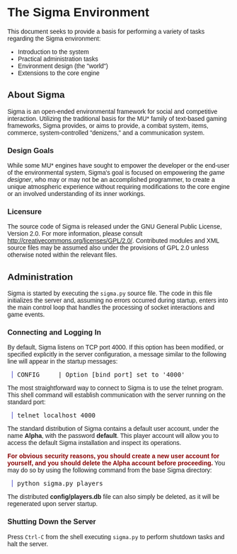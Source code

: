<!DOCTYPE html PUBLIC "-//W3C//DTD XHTML 1.0 Strict//EN"
  "http://www.w3.org/TR/xhtml1/DTD/xhtml1-strict.dtd">

<html>

<head>
<title>The Sigma Environment</title>
<meta http-equiv="Content-Type" content="text/html; charset=ISO-8859-1" />

<style type="text/css">
body {
  font-family: sans-serif;
}

pre {
  border-left: 2px solid #88d;
  margin-left: 10px;
  padding-left: 10px;
}

strong.important {
  color: #800;
}
</style>

</head>

<body>

<h1>The Sigma Environment</h1>

<p>This document seeks to provide a basis for performing a variety of tasks regarding the Sigma environment:</p>

<ul>
   <li>Introduction to the system</li>
   <li>Practical administration tasks</li>
   <li>Environment design (the "world")</li>
   <li>Extensions to the core engine</li>
</ul>

<h2>About Sigma</h2>

<p>Sigma is an open-ended environmental framework for social and competitive interaction.  Utilizing the traditional basis for the MU* family of text-based gaming frameworks, Sigma provides, or aims to provide, a combat system, items, commerce, system-controlled "denizens," and a communication system.</p>

<h3>Design Goals</h3>

<p>While some MU* engines have sought to empower the developer or the end-user of the environmental system, Sigma's goal is focused on empowering the <em>game designer</em>, who may or may not be an accomplished programmer, to create a unique atmospheric experience without requiring modifications to the core engine or an involved understanding of its inner workings.</p>

<h3>Licensure</h3>

<p>The source code of Sigma is released under the GNU General Public License, Version 2.0.  For more information, please consult <a href="http://creativecommons.org/licenses/GPL/2.0/">http://creativecommons.org/licenses/GPL/2.0/</a>.  Contributed modules and XML source files may be assumed also under the provisions of GPL 2.0 unless otherwise noted within the relevant files.</p>

<h2>Administration</h2>

<p>Sigma is started by executing the <code>sigma.py</code> source file.  The code in this file initializes the server and, assuming no errors occurred during startup, enters into the main control loop that handles the processing of socket interactions and game events.</p>

<h3>Connecting and Logging In</h3>

<p>By default, Sigma listens on TCP port 4000.  If this option has been modified, or specified explicitly in the server configuration, a message similar to the following line will appear in the startup messages:</p>

<pre>
CONFIG     | Option [bind_port] set to '4000'
</pre>

<p>The most straightforward way to connect to Sigma is to use the telnet program.  This shell command will establish communication with the server running on the standard port:</p>

<pre>
telnet localhost 4000
</pre>

<p>The standard distribution of Sigma contains a default user account, under the name <strong>Alpha</strong>, with the password <strong>default</strong>.  This player account will allow you to access the default Sigma installation and inspect its operations.</p>

<p><strong class="important">For obvious security reasons, you should create a new user account for yourself, and you should delete the Alpha account before proceeding.</strong>  You may do so by using the following command from the base Sigma directory:</p>

<pre>
python sigma.py players
</pre>

<p>The distributed <strong>config/players.db</strong> file can also simply be deleted, as it will be regenerated upon server startup.</p>

<h3>Shutting Down the Server</h3>

<p>Press <code>Ctrl-C</code> from the shell executing <code>sigma.py</code> to perform shutdown tasks and halt the server.</p>

</body>

</html>
